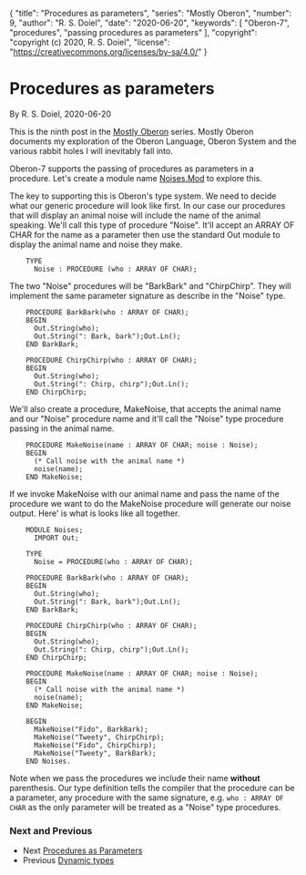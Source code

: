 {
	"title": "Procedures as parameters",
	"series": "Mostly Oberon",
	"number": 9,
	"author": "R. S. Doiel",
	"date": "2020-06-20",
	"keywords": [ "Oberon-7", "procedures", "passing procedures as parameters" ],
	"copyright": "copyright (c) 2020, R. S. Doiel", 
	"license": "https://creativecommons.org/licenses/by-sa/4.0/" 
}


# Procedures as parameters

By R. S. Doiel, 2020-06-20

This is the ninth post in the [Mostly Oberon](../../04/11/Mostly-Oberon.html) series.
Mostly Oberon documents my exploration of the Oberon Language, Oberon System and the 
various rabbit holes I will inevitably fall into.

Oberon-7 supports the passing of procedures as parameters in a procedure. 
Let's create a module name [Noises.Mod](Noises.Mod) to explore this.

The key to supporting this is Oberon's type system.  We need to decide what our 
generic procedure will look like first. In our case our procedures that will display 
an animal noise will include the name of the animal speaking.  We'll call this type 
of procedure "Noise". It'll accept an ARRAY OF CHAR for the name as a parameter 
then use the standard Out module to display the animal name and noise they make.

```Oberon
    TYPE
      Noise : PROCEDURE (who : ARRAY OF CHAR);
```

The two "Noise" procedures will be "BarkBark" and "ChirpChirp". They will
implement the same parameter signature as describe in the "Noise" type.

```Oberon
    PROCEDURE BarkBark(who : ARRAY OF CHAR);
    BEGIN
      Out.String(who);
      Out.String(": Bark, bark");Out.Ln();
    END BarkBark;

    PROCEDURE ChirpChirp(who : ARRAY OF CHAR);
    BEGIN
      Out.String(who);
      Out.String(": Chirp, chirp");Out.Ln();
    END ChirpChirp;
```

We'll also create a procedure, MakeNoise, that accepts the animal name and
our "Noise" procedure name and it'll call the "Noise" type procedure 
passing in the animal name.

```Oberon
    PROCEDURE MakeNoise(name : ARRAY OF CHAR; noise : Noise);
    BEGIN
      (* Call noise with the animal name *)
      noise(name);
    END MakeNoise;
```

If we invoke MakeNoise with our animal name and pass the name of the 
procedure we want to do the MakeNoise procedure will generate our
noise output. Here' is what is looks like all together.

```Oberon
    MODULE Noises;
      IMPORT Out;
    
    TYPE 
      Noise = PROCEDURE(who : ARRAY OF CHAR);
    
    PROCEDURE BarkBark(who : ARRAY OF CHAR);
    BEGIN
      Out.String(who);
      Out.String(": Bark, bark");Out.Ln();
    END BarkBark;
    
    PROCEDURE ChirpChirp(who : ARRAY OF CHAR);
    BEGIN
      Out.String(who);
      Out.String(": Chirp, chirp");Out.Ln();
    END ChirpChirp;
    
    PROCEDURE MakeNoise(name : ARRAY OF CHAR; noise : Noise);
    BEGIN
      (* Call noise with the animal name *)
      noise(name);
    END MakeNoise;
    
    BEGIN
      MakeNoise("Fido", BarkBark);
      MakeNoise("Tweety", ChirpChirp);
      MakeNoise("Fido", ChirpChirp);
      MakeNoise("Tweety", BarkBark);
    END Noises.
```

Note when we pass the procedures we include their name **without** parenthesis.
Our type definition tells the compiler that the procedure can be a parameter,
any procedure with the same signature, e.g. `who : ARRAY OF CHAR` as the
only parameter will be treated as a "Noise" type procedures. 

### Next and Previous 

+ Next [Procedures as Parameters](../../07/07/Procedures-in-records.html)
+ Previous [Dynamic types](../../05/25/Dynamic-types.html) 


